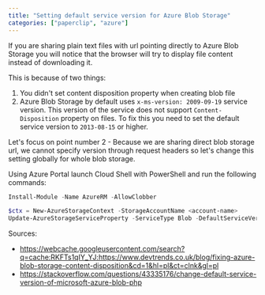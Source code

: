 ```yaml
---
title: "Setting default service version for Azure Blob Storage"
categories: ["paperclip", "azure"]
---
```




If you are sharing plain text files with url pointing directly to Azure Blob Storage you will notice that the browser will try to display file content instead of downloading it. 

This is because of two things:
1. You didn't set content disposition property when creating blob file
2. Azure Blob Storage by default uses `x-ms-version: 2009-09-19` service version. This version of the service does not support `Content-Disposition` property on files. To fix this you need to set the default service version to `2013-08-15` or higher.

Let's focus on point number 2 - Because we are sharing direct blob storage url, we cannot specify version through request headers so let's change this setting globally for whole blob storage.

Using Azure Portal launch Cloud Shell with PowerShell and run the following commands:

```powershell
Install-Module -Name AzureRM -AllowClobber

$ctx = New-AzureStorageContext -StorageAccountName <account-name>
Update-AzureStorageServiceProperty -ServiceType Blob -DefaultServiceVersion 2017-07-29 -Context $ctx
```

Sources:
 * <https://webcache.googleusercontent.com/search?q=cache:RKFTs1qIY_YJ:https://www.devtrends.co.uk/blog/fixing-azure-blob-storage-content-disposition&cd=1&hl=pl&ct=clnk&gl=pl>
 * <https://stackoverflow.com/questions/43335176/change-default-service-version-of-microsoft-azure-blob-php>